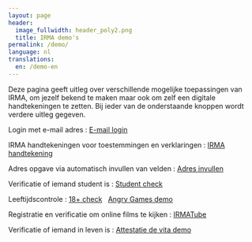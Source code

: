 ```yaml
---
layout: page
header:
  image_fullwidth: header_poly2.png
  title: IRMA demo's
permalink: /demo/
language: nl
translations:
  en: /demo-en
---
```


Deze pagina geeft uitleg over verschillende mogelijke toepassingen van
IRMA, om jezelf bekend te maken maar ook om zelf een digitale
handtekeningen te zetten.  Bij ieder van de onderstaande knoppen wordt
verdere uitleg gegeven.

Login met e-mail adres
:   <a class="button" href="/demo/mail">E-mail login</a>

IRMA handtekeningen voor toestemmingen en verklaringen
:    <a class="button" href="/demo/ondertekenen">IRMA handtekening</a>

Adres opgave via automatisch invullen van velden
:    <a class="button"
href="/demo/adres">Adres invullen</a>

Verificatie of iemand student is
:    <a class="button"
href="/demo/student">Student check</a>

Leeftijdscontrole
:    <a class="button"
href="/demo/18plus">18+ check</a> &nbsp; <a class="button"
href="https://www.angrygames.nl/index.html">Angry Games demo</a>

Registratie en verificatie om online films te kijken
:    <a class="button"
href="/demo/irmaTube">IRMATube</a>

Verificatie of iemand in leven is
:    <a class="button"
href="/demo/attestatiedevita">Attestatie de vita demo</a>
